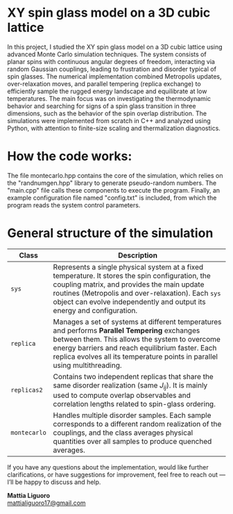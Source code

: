 # XY spin glass model on a 3D cubic lattice
In this project, I studied the XY spin glass model on a 3D cubic lattice using advanced Monte Carlo simulation techniques. The system consists of planar spins with continuous angular degrees of freedom, interacting via random Gaussian couplings, leading to frustration and disorder typical of spin glasses. The numerical implementation combined Metropolis updates, over-relaxation moves, and parallel tempering (replica exchange) to efficiently sample the rugged energy landscape and equilibrate at low temperatures. The main focus was on investigating the thermodynamic behavior and searching for signs of a spin glass transition in three dimensions, such as the behavior of the spin overlap distribution. The simulations were implemented from scratch in C++ and analyzed using Python, with attention to finite-size scaling and thermalization diagnostics.

# How the code works:
The file montecarlo.hpp contains the core of the simulation, which relies on the "randnumgen.hpp" library to generate pseudo-random numbers. The "main.cpp" file calls these components to execute the program. Finally, an example configuration file named "config.txt" is included, from which the program reads the system control parameters.

# General structure of the simulation
| **Class**       | **Description** |
|------------------|-----------------|
| `sys` | Represents a single physical system at a fixed temperature. It stores the spin configuration, the coupling matrix, and provides the main update routines (Metropolis and over-relaxation). Each `sys` object can evolve independently and output its energy and configuration. |
| `replica` | Manages a set of systems at different temperatures and performs **Parallel Tempering** exchanges between them. This allows the system to overcome energy barriers and reach equilibrium faster. Each replica evolves all its temperature points in parallel using multithreading. |
| `replicas2` | Contains two independent replicas that share the same disorder realization (same $J_{ij}$). It is mainly used to compute overlap observables and correlation lengths related to spin-glass ordering. |
| `montecarlo` | Handles multiple disorder samples. Each sample corresponds to a different random realization of the couplings, and the class averages physical quantities over all samples to produce quenched averages. |


If you have any questions about the implementation, would like further clarifications, or have suggestions for improvement, feel free to reach out — I’ll be happy to discuss and help.

**Mattia Liguoro**    
mattialiguoro17@gmail.com
